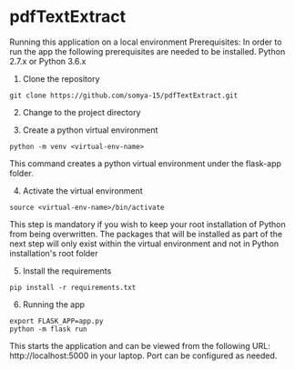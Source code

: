 # pdfTextExtract
Running this application on a local environment
Prerequisites:
In order to run the app the following prerequisites are needed to be installed.
Python 2.7.x or Python 3.6.x

1. Clone the repository

```
git clone https://github.com/somya-15/pdfTextExtract.git
```

2. Change to the project directory

3. Create a python virtual environment

```
python -m venv <virtual-env-name>
```

This command creates a python virtual environment under the flask-app folder.

4. Activate the virtual environment

```
source <virtual-env-name>/bin/activate
```
This step is mandatory if you wish to keep your root installation of Python from being overwritten. The packages that will be
installed as part of the next step will only exist within the virtual environment and not in Python installation's root
folder

5. Install the requirements

```
pip install -r requirements.txt
```

6. Running the app
```
export FLASK_APP=app.py 
python -m flask run
```

This starts the application and can be viewed from the following URL: http://localhost:5000 in your laptop. Port can
be configured as needed.
